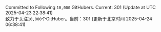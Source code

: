 Committed to Following `10,000` GitHubers. Current: <!-- FOLLOWING_COUNT -->301<!-- FOLLOWING_COUNT --> (Update at UTC <!-- LAST_UPDATED -->2025-04-23 22:38:41<!-- LAST_UPDATED -->)<br>
致力于关注`10,000`个GitHuber。当前：<!-- FOLLOWING_COUNT -->301<!-- FOLLOWING_COUNT --> (更新于北京时间 <!-- LAST_UPDATED_CST -->2025-04-24 06:38:41<!-- LAST_UPDATED_CST -->)
